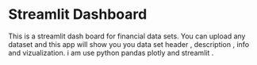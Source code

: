 # Streamlit Dashboard
This is a streamlit dash board for financial data sets.
You can upload any dataset and this app will show you you data set header , description , info and vizualization.
i am use python pandas plotly and streamlit .
